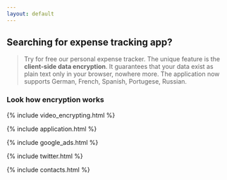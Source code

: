 ```yaml
---
layout: default
---
```


## Searching for expense tracking app?

> Try for free our personal expense tracker. The unique feature is the **client-side data encryption**. It guarantees that your data exist as plain text only in your browser, nowhere more. The application now supports German, French, Spanish, Portugese, Russian.

### Look how encryption works

{% include video_encrypting.html %}

{% include application.html %}

{% include google_ads.html %}

{% include twitter.html %}

{% include contacts.html %}
